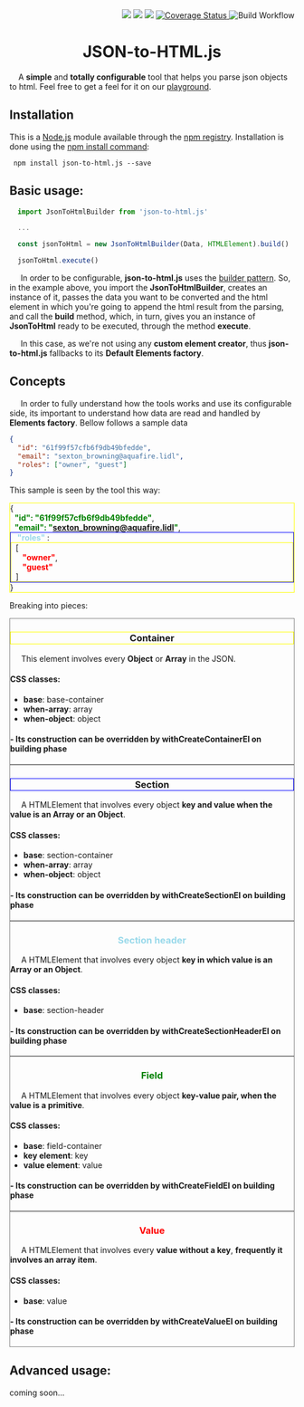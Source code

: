 <div align="right">
  <img src="https://img.shields.io/github/languages/code-size/saymow/json-to-html.js"/>
  <img src="https://snyk.io/test/github/saymow/json-to-html.js/badge.svg"/>
  <img src="https://img.shields.io/github/release-date-pre/saymow/json-to-html.js"/>
  <a target="_blank" href="https://coveralls.io/github/saymow/json-to-html.js?branch=master">
    <img alt="Coverage Status" src="https://coveralls.io/repos/github/saymow/json-to-html.js/badge.svg?branch=master"></img>
  </a>
  <img alt="Build Workflow" src="https://github.com/saymow/json-to-html.js/actions/workflows/github-actions.yml/badge.svg"></img>
</div>

<h1 align="center">JSON-to-HTML.js</h1>

<p>&nbsp;&nbsp;&nbsp;&nbsp;A <b>simple</b> and <b>totally configurable</b> tool that helps you parse json objects to html. Feel free to get a feel for it on our <a href="https://json-to-html-playground.netlify.app/" target="_blank" alt="Playground url">playground</a>.</p>

## Installation

<p>This is a <a href="https://nodejs.org/en/">Node.js</a> module available through the <a href="https://www.npmjs.com/">npm registry</a>. Installation is done using the <a href="https://docs.npmjs.com/getting-started/installing-npm-packages-locally">npm install command</a>:</p>

```
 npm install json-to-html.js --save
```

## Basic usage:

```typescript
  import JsonToHtmlBuilder from 'json-to-html.js'

  ...

  const jsonToHtml = new JsonToHtmlBuilder(Data, HTMLElement).build()

  jsonToHtml.execute()
```

<p>&nbsp;&nbsp;&nbsp;&nbsp; In order to be configurable, <b>json-to-html.js</b> uses the <a target="_blank" href="https://en.wikipedia.org/wiki/Builder_pattern#:~:text=The%20builder%20pattern%20is%20a,Gang%20of%20Four%20design%20patterns.">builder pattern</a>. So, in the example above, you import the <b>JsonToHtmlBuilder</b>, creates an instance of it, passes the data you want to be converted and the html element in which you're going to append the html result from the parsing, and call the <b>build</b> method, which, in turn, gives you an instance of <b>JsonToHtml</b> ready to be executed, through the method <b>execute</b>.</p>

<p>&nbsp;&nbsp;&nbsp;&nbsp; In this case, as we're not using any <b>custom element creator</b>, thus <b>json-to-html.js</b> fallbacks to its <b>Default Elements factory</b>.</p>

## Concepts

<p>&nbsp;&nbsp;&nbsp;&nbsp; In order to fully understand how the tools works and use its configurable side, its important to understand how data are read and handled by <b>Elements factory</b>. Bellow follows a sample data</p>

```json
{
  "id": "61f99f57cfb6f9db49bfedde",
  "email": "sexton_browning@aquafire.lidl",
  "roles": ["owner", "guest"]
}
```

<p>This sample is seen by the tool this way:</p>

<span style="border: 1px solid yellow; display: block">{<br>
&nbsp;&nbsp;<span style="color:green; font-weight: bold">"id": "61f99f57cfb6f9db49bfedde"</span>,<br>
&nbsp;&nbsp;<span style="color:green; font-weight: bold">"email": "sexton_browning@aquafire.lidl"</span>,<br>
<span style="border: 1px solid blue; display: block">
&nbsp;&nbsp;
<span style="color:rgba(153, 217, 234); font-weight: bold">
"roles"
</span>:
<span style="border: 1px solid yellow; display: block;">
&nbsp;&nbsp;[<br>
&nbsp;&nbsp;&nbsp;&nbsp; <span style="color:red; font-weight: bold">"owner"</span>,<br>
&nbsp;&nbsp;&nbsp;&nbsp; <span style="color:red; font-weight: bold">"guest"</span><br>
&nbsp;&nbsp;]<br>
</span>
</span>
}</span>

<p>Breaking into pieces:</p>

<div style="border: 1px solid grey">

### <p align="center" style="border: 1px solid yellow;">Container</p>

<p>&nbsp;&nbsp;&nbsp;&nbsp; This element involves every <b>Object</b> or <b>Array</b> in the JSON.</p>

#### CSS classes: <br>

- **base**: base-container<br>
- **when-array**: array<br>
- **when-object**: object

#### - Its construction can be overridden by withCreateContainerEl on building phase

</div>

<div style="border: 1px solid grey">

### <p align="center" style="border: 1px solid blue;">Section</p>

<p>&nbsp;&nbsp;&nbsp;&nbsp; A HTMLElement that involves every object <b> key and value when the value is an Array or an Object</b>.</p>

#### CSS classes: <br>

- **base**: section-container<br>
- **when-array**: array<br>
- **when-object**: object

#### - Its construction can be overridden by withCreateSectionEl on building phase

</div>

<div style="border: 1px solid grey">
  
### <p align="center" style="color:rgba(153, 217, 234);">Section header</p>

<p>&nbsp;&nbsp;&nbsp;&nbsp; A HTMLElement that involves every object <b> key in which value is an Array or an Object</b>.</p>

#### CSS classes: <br>

- **base**: section-header<br>

#### - Its construction can be overridden by withCreateSectionHeaderEl on building phase

</div>

<div style="border: 1px solid grey">

### <p align="center" style="color:green">Field</p>

<p>&nbsp;&nbsp;&nbsp;&nbsp; A HTMLElement that involves every object <b> key-value pair, when the value is a primitive</b>.</p>

#### CSS classes: <br>

- **base**: field-container<br>
- **key element**: key
- **value element**: value

#### - Its construction can be overridden by withCreateFieldEl on building phase

</div>

<div style="border: 1px solid grey">

### <p align="center" style="color:red">Value</p>

<p>&nbsp;&nbsp;&nbsp;&nbsp; A HTMLElement that involves every <b>value without a key</b>, <b>frequently it involves an array item</b>.</p>

#### CSS classes: <br>

- **base**: value<br>

#### - Its construction can be overridden by withCreateValueEl on building phase

</div>

## Advanced usage:

coming soon...